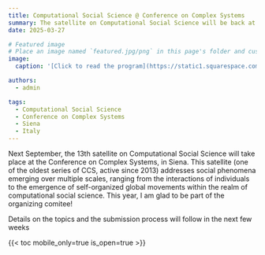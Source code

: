 ```yaml
---
title: Computational Social Science @ Conference on Complex Systems
summary: The satellite on Computational Social Science will be back at the Conference on Complex Systems 2025
date: 2025-03-27

# Featured image
# Place an image named `featured.jpg/png` in this page's folder and customize its options here.
image:
  caption: '[Click to read the program](https://static1.squarespace.com/static/5f9fd5c50da41f74e9a62d36/t/67b360ccfa547030164ea3d6/1739808972590/BUDAPEST+WINTER+WORKSHOP+2025.pdf)'

authors:
  - admin

tags:
  - Computational Social Science
  - Conference on Complex Systems
  - Siena
  - Italy
---
```


Next September, the 13th satellite on Computational Social Science will take place at the Conference on Complex Systems, in Siena. This satellite (one of the oldest series of CCS, active since 2013) addresses social phenomena emerging over multiple scales, ranging from the interactions of individuals to the emergence of self-organized global movements within the realm of computational social science. This year, I am glad to be part of the organizing comitee!

Details on the topics and the submission process will follow in the next few weeks

{{< toc mobile_only=true is_open=true >}}
